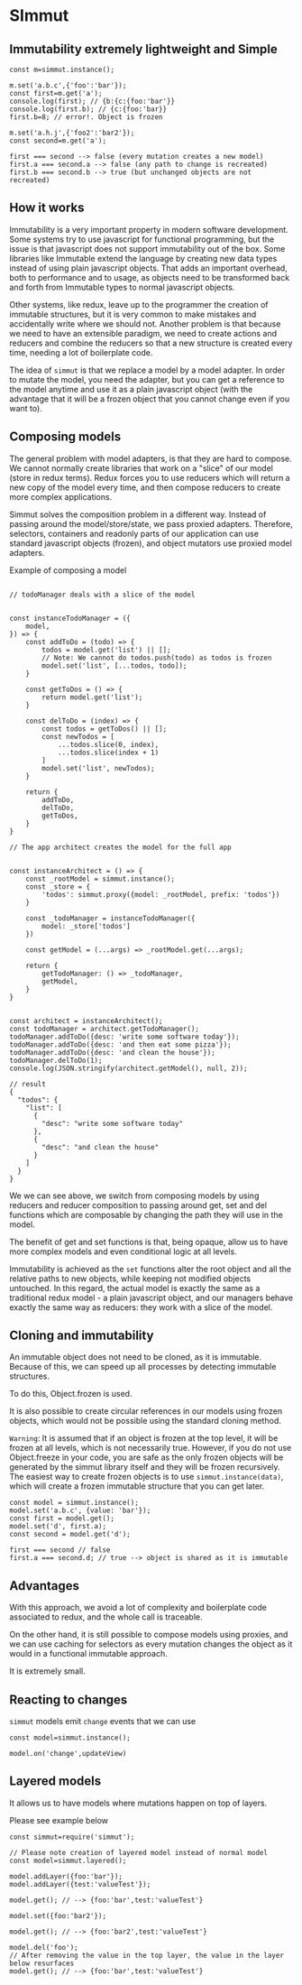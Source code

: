 # SImmut 

## Immutability extremely lightweight and Simple


```
const m=simmut.instance();

m.set('a.b.c',{'foo':'bar'});
const first=m.get('a');
console.log(first); // {b:{c:{foo:'bar'}}
console.log(first.b); // {c:{foo:'bar}}
first.b=8; // error!. Object is frozen

m.set('a.h.j',{'foo2':'bar2'});
const second=m.get('a');

first === second --> false (every mutation creates a new model)
first.a === second.a --> false (any path to change is recreated)
first.b === second.b --> true (but unchanged objects are not recreated)
```



## How it works

Immutability is a very important property in modern software development. 
Some systems try to use javascript for functional programming, but the issue is that javascript does not support immutability out of the box. Some libraries like Immutable extend the language by creating new data types instead of using plain javascript objects. That adds an important overhead, both to performance and to usage, as objects need to be transformed back and forth from Immutable types to normal javascript objects.

Other systems, like redux, leave up to the programmer the creation of immutable structures, but it is very common to make mistakes and accidentally write where we should not. Another problem is that because we need to have an extensible paradigm, we need to create actions and reducers and combine the reducers so that a new structure is created every time, needing a lot of boilerplate code.

The idea of `simmut` is that we replace a model by a model adapter. In order to mutate the model, you need the adapter, but you can get a reference to the model anytime and use it as a plain javascript object (with the advantage that it will be a frozen object that you cannot change even if you want to).

## Composing models

The general problem with model adapters, is that they are hard to compose. We cannot normally create libraries that work on a "slice" of our model (store in redux terms). Redux forces you to use reducers which will return a new copy of the model every time, and then compose reducers to create more complex applications.

Simmut solves the composition problem in a different way. Instead of passing around the model/store/state, we pass proxied adapters. Therefore, selectors, containers and readonly parts of our application can use standard javascript objects (frozen), and object mutators use proxied model adapters.

Example of composing a model

```

// todoManager deals with a slice of the model


const instanceTodoManager = ({
    model,
}) => {
    const addToDo = (todo) => {
        todos = model.get('list') || [];
        // Note: We cannot do todos.push(todo) as todos is frozen
        model.set('list', [...todos, todo]);
    }

    const getToDos = () => {
        return model.get('list');
    }

    const delToDo = (index) => {
        const todos = getToDos() || [];
        const newTodos = [
            ...todos.slice(0, index),
            ...todos.slice(index + 1)
        ]
        model.set('list', newTodos);
    }

    return {
        addToDo,
        delToDo,
        getToDos,
    }
}

// The app architect creates the model for the full app


const instanceArchitect = () => {
    const _rootModel = simmut.instance();
    const _store = {
        'todos': simmut.proxy({model: _rootModel, prefix: 'todos'})
    }

    const _todoManager = instanceTodoManager({
        model: _store['todos']
    })

    const getModel = (...args) => _rootModel.get(...args);

    return {
        getTodoManager: () => _todoManager,
        getModel,
    }
}


const architect = instanceArchitect();
const todoManager = architect.getTodoManager();
todoManager.addToDo({desc: 'write some software today'});
todoManager.addToDo({desc: 'and then eat some pizza'});
todoManager.addToDo({desc: 'and clean the house'});
todoManager.delToDo(1);
console.log(JSON.stringify(architect.getModel(), null, 2)); 

// result
{
  "todos": {
    "list": [
      {
        "desc": "write some software today"
      },
      {
        "desc": "and clean the house"
      }
    ]
  }
}

```


We we can see above, we switch from composing models by using reducers and reducer composition to passing around get, set and del functions which are composable by changing the path they will use in the model.

The benefit of get and set functions is that, being opaque, allow us to have more complex models and even conditional logic at all levels.

Immutability is achieved as the `set` functions alter the root object and all the relative paths to new objects, while keeping not modified objects untouched. In this regard, the actual model is exactly the same as a traditional redux model - a plain javascript object, and our managers behave exactly the same way as reducers: they work with a slice of the model.

## Cloning and immutability

An immutable object does not need to be cloned, as it is immutable. Because of this, we can speed up all processes by detecting immutable structures.

To do this, Object.frozen is used.

It is also possible to create circular references in our models using frozen objects, which would not be possible using the standard cloning method.

`Warning`: It is assumed that if an object is frozen at the top level, it will be frozen at all levels, which is not necessarily true. However, if you do not use Object.freeze in your code, you are safe as the only frozen objects will be generated by the simmut library itself and they will be frozen recursively. The easiest way to create frozen objects is to use `simmut.instance(data)`, which will create a frozen immutable structure that you can get later.


```
const model = simmut.instance();
model.set('a.b.c', {value: 'bar'});
const first = model.get();
model.set('d', first.a);
const second = model.get('d');

first === second // false
first.a === second.d; // true --> object is shared as it is immutable
```

## Advantages

With this approach, we avoid a lot of complexity and boilerplate code associated to redux, and the whole call is traceable. 

On the other hand, it is still possible to compose models using proxies, and we can use caching for selectors as every mutation changes the object as it would in a functional immutable approach.

It is extremely small.

## Reacting to changes

`simmut` models emit `change` events that we can use

```
const model=simmut.instance();

model.on('change',updateView)

```

## Layered models

It allows us to have models where mutations happen on top of layers. 

Please see example below

```
const simmut=require('simmut');

// Please note creation of layered model instead of normal model
const model=simmut.layered();

model.addLayer({foo:'bar'});
model.addLayer({test:'valueTest'});

model.get(); // --> {foo:'bar',test:'valueTest'}

model.set({foo:'bar2'});

model.get(); // --> {foo:'bar2',test:'valueTest'}

model.del('foo');
// After removing the value in the top layer, the value in the layer below resurfaces
model.get(); // --> {foo:'bar',test:'valueTest'}

```


